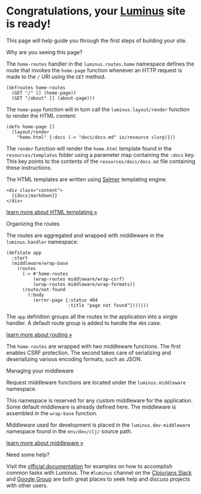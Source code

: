 <h1 class="title">Congratulations, your <a class="alert-link" href="http://luminusweb.net">Luminus</a> site is ready!</h1>

This page will help guide you through the first steps of building your site.

<p class="title is-5">Why are you seeing this page?</p>

The `home-routes` handler in the `luminus.routes.home` namespace defines the
route that invokes the `home-page` function whenever an HTTP request is made to
the `/` URI using the `GET` method.

```
(defroutes home-routes
  (GET "/" [] (home-page))
  (GET "/about" [] (about-page)))
```

The `home-page` function will in turn call the `luminus.layout/render` function
to render the HTML content:

```
(defn home-page []
  (layout/render
    "home.html" {:docs (-> "docs/docs.md" io/resource slurp)}))
```

The `render` function will render the `home.html` template found in the
`resources/templates` folder using a parameter map containing the `:docs` key.
This key points to the contents of the `resources/docs/docs.md` file containing
these instructions.

The HTML templates are written using [Selmer](https://github.com/yogthos/Selmer)
templating engine.

```
<div class="content">
  {{docs|markdown}}
</div>
```

<a class="level-item button" href="http://www.luminusweb.net/docs/html_templating.md">learn
more about HTML templating »</a>

<p class="title is-5">Organizing the routes</p>

The routes are aggregated and wrapped with middleware in the `luminus.handler`
namespace:

```
(defstate app
  :start
  (middleware/wrap-base
    (routes
      (-> #'home-routes
          (wrap-routes middleware/wrap-csrf)
          (wrap-routes middleware/wrap-formats))
      (route/not-found
        (:body
          (error-page {:status 404
                       :title "page not found"}))))))
```

The `app` definition groups all the routes in the application into a single
handler. A default route group is added to handle the `404` case.

<a class="level-item button" href="http://www.luminusweb.net/docs/routes.md">learn
more about routing »</a>

The `home-routes` are wrapped with two middleware functions. The first enables
CSRF protection. The second takes care of serializing and deserializing various
encoding formats, such as JSON.

<p class="title is-5">Managing your middleware</p>

Request middleware functions are located under the `luminus.middleware`
namespace.

This namespace is reserved for any custom middleware for the application. Some
default middleware is already defined here. The middleware is assembled in the
`wrap-base` function.

Middleware used for development is placed in the `luminus.dev-middleware`
namespace found in the `env/dev/clj/` source path.

<a class="level-item button" href="http://www.luminusweb.net/docs/middleware.md">learn
more about middleware »</a>

<p class="title is-5">Need some help?</p>

Visit the [official documentation](http://www.luminusweb.net/docs) for examples
on how to accomplish common tasks with Luminus. The `#luminus` channel on the
[Clojurians Slack](http://clojurians.net/) and
[Google Group](https://groups.google.com/forum/#!forum/luminusweb) are both
great places to seek help and discuss projects with other users.
